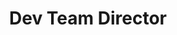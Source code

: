 ---
firstname: "Leo"
lastname: "Krashanoff"
title: "Dev Team Director"
group: "board"
img: "krash.jpg"
email: "leo@krashanoff.com"
github: "krashanoff"
links:
  - name: "LinkedIn"
    href: "linkedin.com/in/leonidrlk/"
  - name: "Website"
    href: "krashanoff.com"
---